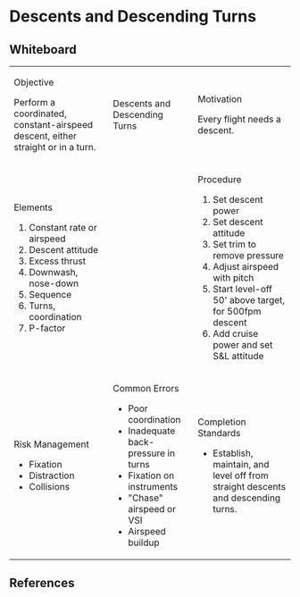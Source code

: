 # Descents and Descending Turns

## Whiteboard

<table className="maneuver-wb">

<tr>

<td className="wb-col-1">

<label>Objective</label>

Perform a coordinated, constant-airspeed descent, either straight or in a turn.

</td>

<td className="wb-col-2 maneuver-title">

<label className="maneuver-label">Descents and Descending Turns</label>

</td>

<td className="wb-col-3">

<label>Motivation</label>

Every flight needs a descent.

</td>

</tr>

<tr>

<td className="wb-col-1">

<label>Elements</label>

1. Constant rate or airspeed
2. Descent attitude
3. Excess thrust
4. Downwash, nose-down
5. Sequence
6. Turns, coordination
7. P-factor

</td>

<td className="wb-col-2">

</td>

<td className="wb-col-3">

<label>Procedure</label>

1. Set descent power
2. Set descent attitude
3. Set trim to remove pressure
4. Adjust airspeed with pitch
5. Start level-off 50' above target, for 500fpm descent
6. Add cruise power and set S&L attitude

</td>

</tr>

<tr>

<td className="wb-col-1">

<label>Risk Management</label>

- Fixation
- Distraction
- Collisions

</td>

<td className="wb-col-2">

<label>Common Errors</label>

- Poor coordination
- Inadequate back-pressure in turns
- Fixation on instruments
- "Chase" airspeed or VSI
- Airspeed buildup

</td>

<td className="wb-col-3">

<label>Completion Standards</label>

- Establish, maintain, and level off from straight descents and descending turns.

</td>

</tr>

</table>

## References
